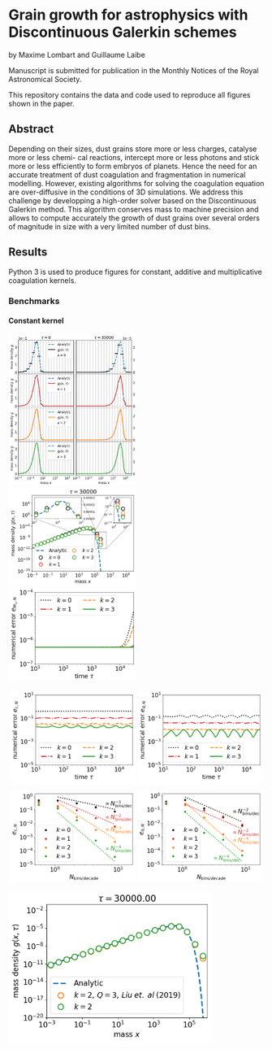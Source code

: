 # Grain growth for astrophysics with Discontinuous Galerkin schemes
by Maxime Lombart and Guillaume Laibe

Manuscript is submitted for publication in the Monthly Notices of the Royal Astronomical Society.

This repository contains the data and code used to reproduce all figures shown in the paper.

## Abstract
Depending on their sizes, dust grains store more or less charges, catalyse more or less chemi- cal reactions, intercept more or less photons and stick more or less efficiently to form embryos of planets. Hence the need for an accurate treatment of dust coagulation and fragmentation in numerical modelling. However, existing algorithms for solving the coagulation equation are over-diffusive in the conditions of 3D simulations. We address this challenge by developping a high-order solver based on the Discontinuous Galerkin method. This algorithm conserves mass to machine precision and allows to compute accurately the growth of dust grains over several orders of magnitude in size with a very limited number of dust bins.

## Results
Python 3 is used to produce figures for constant, additive and multiplicative coagulation kernels.

### Benchmarks
#### Constant kernel
<img src="./kconst/plots/kconst_linlog.png" width="50%">
<img src="./kconst/plots/kconst_tend_loglog_xmeanlog.png" width="50%">
<img src="./kconst/plots/kconst_err_M1.png" width="50%">
<p align="middle">
   <img src="./kconst/plots/kconst_errL1cont.png" width="49%" />
   <img src="./kconst/plots/kconst_errL1dis.png" width="49%" />
</p>

<p align="middle">
   <img src="./kconst/plots/kconst_errL1_convergence.png" width="49%"/>
   <img src="./kconst/plots/kconst_errL1_xmeanlog_convergence.png" width="49%"/>
</p>

<img src="./kconst/plots/kconst_tend_loglog_xmeanlog_DGvsDGGQ.png" width="400">



